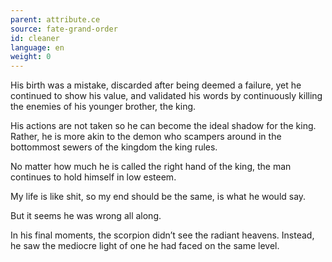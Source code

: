 ```yaml
---
parent: attribute.ce
source: fate-grand-order
id: cleaner
language: en
weight: 0
---
```


His birth was a mistake, discarded after being deemed a failure, yet he continued to show his value, and validated his words by continuously killing the enemies of his younger brother, the king.

His actions are not taken so he can become the ideal shadow for the king. Rather, he is more akin to the demon who scampers around in the bottommost sewers of the kingdom the king rules.

No matter how much he is called the right hand of the king, the man continues to hold himself in low esteem.

My life is like shit, so my end should be the same, is what he would say.

But it seems he was wrong all along.

In his final moments, the scorpion didn’t see the radiant heavens.
Instead, he saw the mediocre light of one he had faced on the same level.
